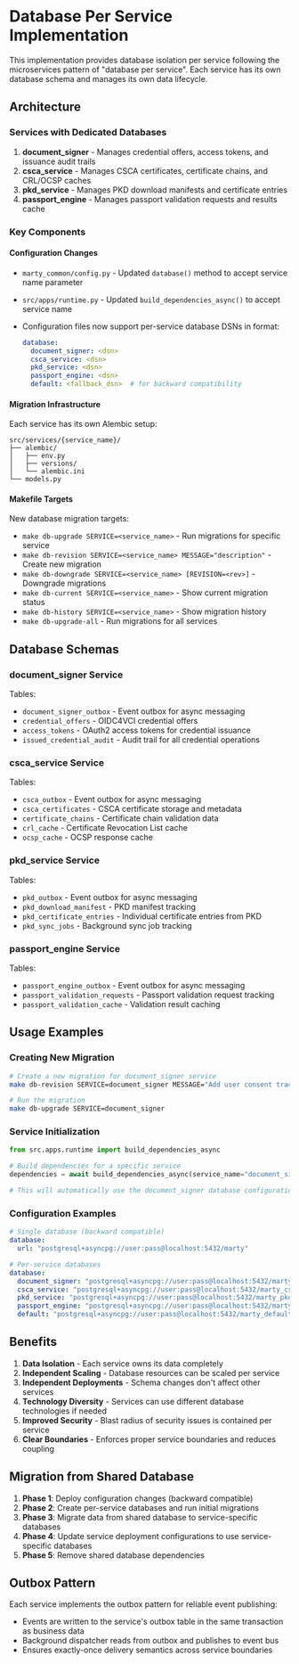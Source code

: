 # Database Per Service Implementation

This implementation provides database isolation per service following the microservices pattern of "database per service". Each service has its own database schema and manages its own data lifecycle.

## Architecture

### Services with Dedicated Databases

1. **document_signer** - Manages credential offers, access tokens, and issuance audit trails
2. **csca_service** - Manages CSCA certificates, certificate chains, and CRL/OCSP caches  
3. **pkd_service** - Manages PKD download manifests and certificate entries
4. **passport_engine** - Manages passport validation requests and results cache

### Key Components

#### Configuration Changes

- `marty_common/config.py` - Updated `database()` method to accept service name parameter
- `src/apps/runtime.py` - Updated `build_dependencies_async()` to accept service name
- Configuration files now support per-service database DSNs in format:

  ```yaml
  database:
    document_signer: <dsn>
    csca_service: <dsn>
    pkd_service: <dsn>
    passport_engine: <dsn>
    default: <fallback_dsn>  # for backward compatibility
  ```

#### Migration Infrastructure

Each service has its own Alembic setup:

```
src/services/{service_name}/
├── alembic/
│   ├── env.py
│   ├── versions/
│   └── alembic.ini
└── models.py
```

#### Makefile Targets

New database migration targets:

- `make db-upgrade SERVICE=<service_name>` - Run migrations for specific service
- `make db-revision SERVICE=<service_name> MESSAGE="description"` - Create new migration
- `make db-downgrade SERVICE=<service_name> [REVISION=<rev>]` - Downgrade migrations
- `make db-current SERVICE=<service_name>` - Show current migration status
- `make db-history SERVICE=<service_name>` - Show migration history
- `make db-upgrade-all` - Run migrations for all services

## Database Schemas

### document_signer Service

Tables:

- `document_signer_outbox` - Event outbox for async messaging
- `credential_offers` - OIDC4VCI credential offers
- `access_tokens` - OAuth2 access tokens for credential issuance
- `issued_credential_audit` - Audit trail for all credential operations

### csca_service Service  

Tables:

- `csca_outbox` - Event outbox for async messaging
- `csca_certificates` - CSCA certificate storage and metadata
- `certificate_chains` - Certificate chain validation data
- `crl_cache` - Certificate Revocation List cache
- `ocsp_cache` - OCSP response cache

### pkd_service Service

Tables:

- `pkd_outbox` - Event outbox for async messaging  
- `pkd_download_manifest` - PKD manifest tracking
- `pkd_certificate_entries` - Individual certificate entries from PKD
- `pkd_sync_jobs` - Background sync job tracking

### passport_engine Service

Tables:

- `passport_engine_outbox` - Event outbox for async messaging
- `passport_validation_requests` - Passport validation request tracking
- `passport_validation_cache` - Validation result caching

## Usage Examples

### Creating New Migration

```bash
# Create a new migration for document_signer service
make db-revision SERVICE=document_signer MESSAGE="Add user consent tracking"

# Run the migration
make db-upgrade SERVICE=document_signer
```

### Service Initialization

```python
from src.apps.runtime import build_dependencies_async

# Build dependencies for a specific service
dependencies = await build_dependencies_async(service_name="document_signer")

# This will automatically use the document_signer database configuration
```

### Configuration Examples

```yaml
# Single database (backward compatible)
database:
  url: "postgresql+asyncpg://user:pass@localhost:5432/marty"

# Per-service databases
database:
  document_signer: "postgresql+asyncpg://user:pass@localhost:5432/marty_doc_signer"
  csca_service: "postgresql+asyncpg://user:pass@localhost:5432/marty_csca"
  pkd_service: "postgresql+asyncpg://user:pass@localhost:5432/marty_pkd"
  passport_engine: "postgresql+asyncpg://user:pass@localhost:5432/marty_passport"
  default: "postgresql+asyncpg://user:pass@localhost:5432/marty_default"
```

## Benefits

1. **Data Isolation** - Each service owns its data completely
2. **Independent Scaling** - Database resources can be scaled per service
3. **Independent Deployments** - Schema changes don't affect other services
4. **Technology Diversity** - Services can use different database technologies if needed
5. **Improved Security** - Blast radius of security issues is contained per service
6. **Clear Boundaries** - Enforces proper service boundaries and reduces coupling

## Migration from Shared Database

1. **Phase 1**: Deploy configuration changes (backward compatible)
2. **Phase 2**: Create per-service databases and run initial migrations
3. **Phase 3**: Migrate data from shared database to service-specific databases
4. **Phase 4**: Update service deployment configurations to use service-specific databases
5. **Phase 5**: Remove shared database dependencies

## Outbox Pattern

Each service implements the outbox pattern for reliable event publishing:

- Events are written to the service's outbox table in the same transaction as business data
- Background dispatcher reads from outbox and publishes to event bus
- Ensures exactly-once delivery semantics across service boundaries
